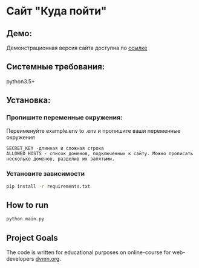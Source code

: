 # Сайт "Куда пойти" 
## Демо:
Демонстрационная версия сайта доступна по [ссылке]()

## Системные требования:
python3.5+

## Установка:

### Пропишите переменные окружения:
Переименуйте example.env to .env и пропишите ваши переменные окружения

```
SECRET_KEY -длинная и сложная строка
ALLOWED_HOSTS - список доменов, подключенных к сайту. Можно прописать несколько доменов, разделив их запятыми.
```

### Установите зависимости

```bash
pip install -r requirements.txt
```



## How to run

```bash
python main.py
```


## Project Goals
The code is written for educational purposes on online-course for web-developers [dvmn.org](dvmn.org).